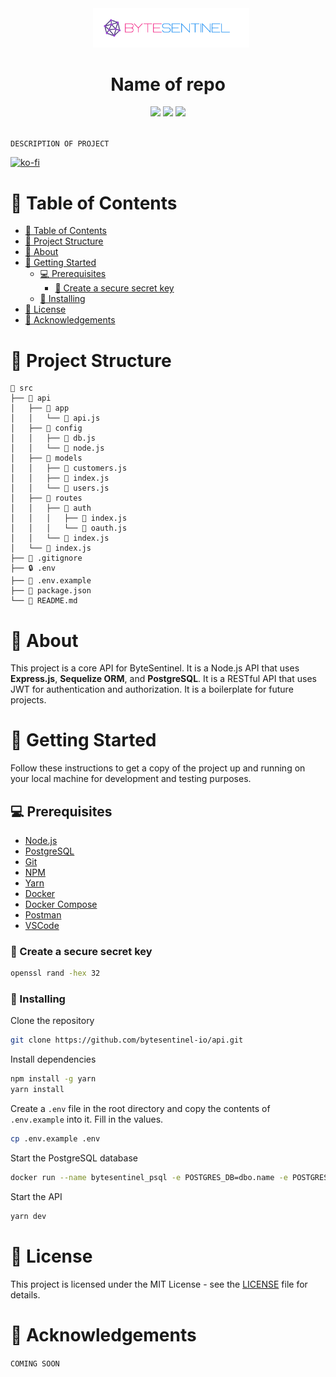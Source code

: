 <div align="center">
    <img src="./.assets/bytesentinel.png" width="250px" style="margin-left: 10px" />
</div>

<h1 align="center">
  Name of repo
</h1>

<div align="center">
    <img src="https://img.shields.io/github/downloads/bytesentinel-io/go-template/total?style=for-the-badge" />
    <img src="https://img.shields.io/github/last-commit/bytesentinel-io/go-template?color=%231BCBF2&style=for-the-badge" />
    <img src="https://img.shields.io/github/issues/bytesentinel-io/go-template?style=for-the-badge" />
</div>

<br />

`DESCRIPTION OF PROJECT`

[![ko-fi](https://ko-fi.com/img/githubbutton_sm.svg)](https://ko-fi.com/Z8Z8JPE9P)

# 📝 Table of Contents <a name="table-of-contents"></a>

- [📝 Table of Contents](#table-of-contents)
- [📂 Project Structure](#project-structure)
- [🧐 About](#about)
- [🏁 Getting Started](#getting_started)
  - [💻 Prerequisites](#prerequisites)
    - [🔐 Create a secure secret key](#create-a-secure-secret-key)
  - [🚀 Installing](#installing)
- [📝 License](#license)
- [📝 Acknowledgements](#acknowledgements)

# 📂 Project Structure <a name="project-structure"></a>

```
📂 src
├── 📂 api
│   ├── 📂 app
│   │   └── 📄 api.js
│   ├── 📂 config
│   │   ├── 📄 db.js
│   │   └── 📄 node.js
│   ├── 📂 models
│   │   ├── 📄 customers.js
│   │   ├── 📄 index.js
│   │   └── 📄 users.js
│   ├── 📂 routes
│   │   ├── 📂 auth
│   │   │   ├── 📄 index.js
│   │   │   └── 📄 oauth.js
│   │   └── 📂 index.js
│   └── 📄 index.js
├── 📄 .gitignore
├── 🔒 .env
├── 📄 .env.example
├── 📄 package.json
└── 📄 README.md
```

# 🧐 About <a name="about"></a>

This project is a core API for ByteSentinel. It is a Node.js API that uses **Express.js**, **Sequelize ORM**, and **PostgreSQL**. It is a RESTful API that uses JWT for authentication and authorization. It is a boilerplate for future projects.

# 🏁 Getting Started <a name="getting_started"></a>

Follow these instructions to get a copy of the project up and running on your local machine for development and testing purposes.

## 💻 Prerequisites <a name="prerequisites"></a>

- [Node.js](https://nodejs.org/en/)
- [PostgreSQL](https://www.postgresql.org/)
- [Git](https://git-scm.com/)
- [NPM](https://www.npmjs.com/)
- [Yarn](https://yarnpkg.com/)
- [Docker](https://www.docker.com/)
- [Docker Compose](https://docs.docker.com/compose/)
- [Postman](https://www.postman.com/)
- [VSCode](https://code.visualstudio.com/)

### 🔐 Create a secure secret key <a name="create-a-secure-secret-key"></a>

```bash
openssl rand -hex 32
```

### 🚀 Installing <a name="installing"></a>

Clone the repository

```bash
git clone https://github.com/bytesentinel-io/api.git
```

Install dependencies

```bash
npm install -g yarn
yarn install
```

Create a `.env` file in the root directory and copy the contents of `.env.example` into it. Fill in the values.

```bash
cp .env.example .env
```

Start the PostgreSQL database

```bash
docker run --name bytesentinel_psql -e POSTGRES_DB=dbo.name -e POSTGRES_USER=username -e POSTGRES_PASSWORD=password -p 5432:5432 -d postgres:latest
```

Start the API

```bash
yarn dev
```

# 📝 License <a name="license"></a>

This project is licensed under the MIT License - see the [LICENSE](LICENSE) file for details.

# 📝 Acknowledgements <a name="acknowledgements"></a>

`COMING SOON`